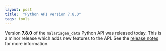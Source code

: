 ```yaml
---
layout: post
title:  "Python API version 7.8.0"
tags: tools
---
```


Version <strong>7.8.0</strong> of the `malariagen_data` Python API was
released today. This is a minor release which adds new features to the
API. See the [release
notes](https://github.com/malariagen/malariagen-data-python/releases/tag/v7.8.0)
for more information.
